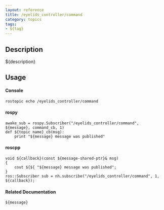```yaml
---
layout: reference
title: /eyelids_controller/command
category: topics
tags: 
- ${tag}
---
```


## Description
${description}

## Usage
#### Console
```
rostopic echo /eyelids_controller/command
```

#### rospy
```
awake_sub = rospy.Subscriber("/eyelids_controller/command", ${message}, command_cb, 1)
def ${topic name}_cb(msg):
    print "${message} message was published"
```

#### roscpp
```
void ${callback}(const ${message-shared-ptr}& msg)
{
    cout ${${ "${message} message was published";
}
ros::Subscriber sub = nh.subscribe("/eyelids_controller/command", 1, ${callback});
```

#### Related Documentation
``${message}``